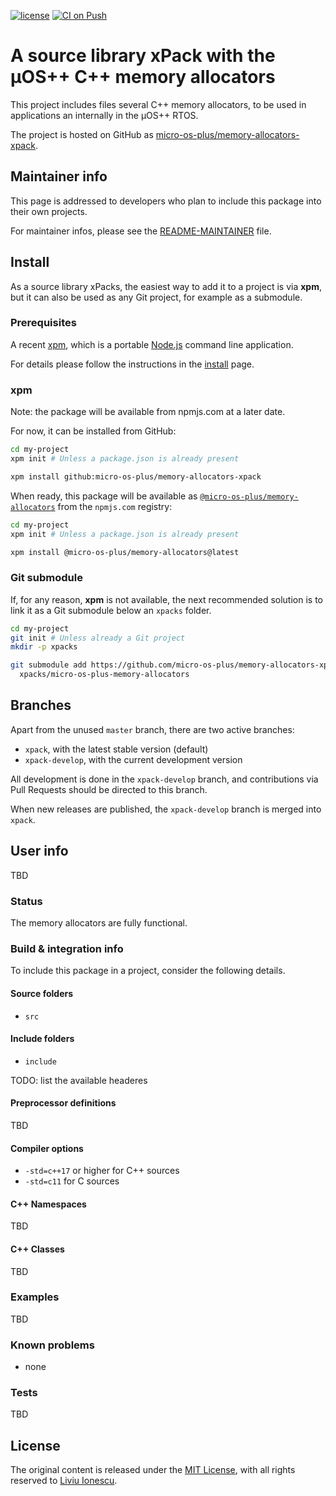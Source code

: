 [![license](https://img.shields.io/github/license/micro-os-plus/memory-allocators-xpack)](https://github.com/micro-os-plus/memory-allocators-xpack/blob/xpack/LICENSE)
[![CI on Push](https://github.com/micro-os-plus/memory-allocators-xpack/workflows/CI%20on%20Push/badge.svg)](https://github.com/micro-os-plus/memory-allocators-xpack/actions?query=workflow%3A%22CI+on+Push%22)

# A source library xPack with the µOS++ C++ memory allocators

This project includes files several C++ memory allocators, to be used
in applications an internally in the µOS++ RTOS.

The project is hosted on GitHub as
[micro-os-plus/memory-allocators-xpack](https://github.com/micro-os-plus/memory-allocators-xpack).

## Maintainer info

This page is addressed to developers who plan to include this package
into their own projects.

For maintainer infos, please see the
[README-MAINTAINER](README-MAINTAINER.md) file.

## Install

As a source library xPacks, the easiest way to add it to a project is via
**xpm**, but it can also be used as any Git project, for example as a submodule.

### Prerequisites

A recent [xpm](https://xpack.github.io/xpm/),
which is a portable [Node.js](https://nodejs.org/) command line application.

For details please follow the instructions in the
[install](https://xpack.github.io/install/) page.

### xpm

Note: the package will be available from npmjs.com at a later date.

For now, it can be installed from GitHub:

```sh
cd my-project
xpm init # Unless a package.json is already present

xpm install github:micro-os-plus/memory-allocators-xpack
```

When ready, this package will be available as
[`@micro-os-plus/memory-allocators`](https://www.npmjs.com/package/@micro-os-plus/memory-allocators)
from the `npmjs.com` registry:

```sh
cd my-project
xpm init # Unless a package.json is already present

xpm install @micro-os-plus/memory-allocators@latest
```

### Git submodule

If, for any reason, **xpm** is not available, the next recommended
solution is to link it as a Git submodule below an `xpacks` folder.

```sh
cd my-project
git init # Unless already a Git project
mkdir -p xpacks

git submodule add https://github.com/micro-os-plus/memory-allocators-xpack.git \
  xpacks/micro-os-plus-memory-allocators
```

## Branches

Apart from the unused `master` branch, there are two active branches:

- `xpack`, with the latest stable version (default)
- `xpack-develop`, with the current development version

All development is done in the `xpack-develop` branch, and contributions via
Pull Requests should be directed to this branch.

When new releases are published, the `xpack-develop` branch is merged
into `xpack`.

## User info

TBD

### Status

The memory allocators are fully functional.

### Build & integration info

To include this package in a project, consider the following details.

#### Source folders

- `src`

#### Include folders

- `include`

TODO: list the available headeres

#### Preprocessor definitions

TBD

#### Compiler options

- `-std=c++17` or higher for C++ sources
- `-std=c11` for C sources

#### C++ Namespaces

TBD

#### C++ Classes

TBD

### Examples

TBD

### Known problems

- none

### Tests

TBD

## License

The original content is released under the
[MIT License](https://opensource.org/licenses/MIT/),
with all rights reserved to
[Liviu Ionescu](https://github.com/ilg-ul/).
